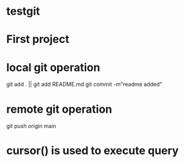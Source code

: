 # testgit
# First project

# local git operation
   git add . || git add README.md
   git commit -m"readme added"


# remote git operation
   git push origin main

# cursor() is used to execute query